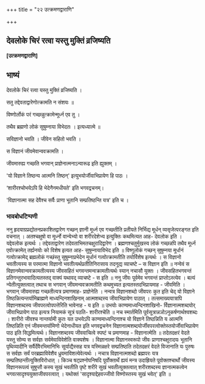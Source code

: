 +++
title = "२२ उत्क्रमणद्वाराणि"

+++


## देवलोके चिरं रत्वा यस्तु मुक्तिं व्रजिष्यति

**\[उत्क्रमणद्वाराणि\]**

## **भाष्यं**

देवलोके चिरं रत्वा यस्तु मुक्तिं व्रजिष्यति ।

सतु तद्देवताद्वारेणोत्क्रामति न संशयः ॥

विष्णोर्लोकं परं गच्छन्नुत्क्रामेन्मूर्ध्न एव तु ।

तथैव ब्रह्मणो लोकं सुषुम्नाया विभेदतः । इत्यध्यात्मे ॥

सविज्ञानो भवति । जीवेन सहितो भवति ।

स विज्ञानं जीवमेवान्ववक्रामति ।

जीवमारुह्य गच्छति भगवान् प्राज्ञेनात्मनाऽन्वारूढ इति ह्युक्तम् ।

'यो विज्ञाने तिष्ठन्य आत्मनि तिष्ठन्' इत्युभयोर्जीवाभिप्रायेण हि पाठः ।

‘शारीरश्चोभयेऽपि हि भेदेनैनमधीयते' इति भगवद्वचनम्।

'विज्ञानात्मा सह देवैश्च सर्वैः प्राणा भूतानि सम्प्रतिष्ठन्ति यत्र' इति च ।

### **भावबोधटिप्पणी**

ननु हृदयाग्रप्रद्योतनप्रकाशितद्वारेण गच्छन् ज्ञानी मूर्ध्न एव गच्छतीति प्रतीयते निर्भिद्य मूर्धन् व्यसृजेत्परङ्गत इति वचनात् । अतश्चक्षुषो वा मूर्ध्नो वान्येभ्यो वा शरीरदेशेभ्य इत्युक्तिः कथमित्यत आह- देवलोक इति । यद्देवलोक इत्यर्थः । तद्देवताद्वारेण तदेवताभिमतचक्षुरादिद्वारेण । ब्रह्मणश्चतुर्मुखस्य लोकं गच्छन्नपि तथैव मूर्ध्न एवोत्क्रामेत् तर्ह्यनयोः को विशेष इत्यत आह- सुषुम्नायाविभेद इति ॥ विष्णुलोकं गच्छन् सुषुम्नया मूर्धानं गत्वोत्क्रामेद् ब्रह्मलोकं गच्छंस्तु सुषुम्नाप्रभेदेन मूर्धानं गत्वोत्क्रामतीति तयोर्विशेष इत्यर्थः । स विज्ञानो भवतीत्यस्य स परमात्मा विज्ञानो भवतीत्यर्थप्रतीतिनिरासाय तदनूद्य व्याचष्टे – स विज्ञान इति ॥ नन्वेवं स विज्ञानमेवान्ववक्रामतीत्यस्य जीवसहितं भगवन्तमन्वक्रामतीत्यर्थः स्यान् नचासौ युक्तः । जीवसहितभगवन्तं प्रतिगन्तुरभावादित्यतस्तद् वाक्यं यथावद् व्याचष्टे - स इति ॥ ननु जीवः पूर्वमेव भगवन्तं प्राप्तोऽस्त्येव । बल्यं न्येतीत्युक्तत्वात् तथाच स भगवान् जीवमन्ववक्रामतीति कथमुच्यत इत्यतस्तदभिप्रायमाह - जीवमिति । भगवान् जीवमारुह्य गच्छतीत्यत्र प्रमाणमाह- प्राज्ञेनेति । नन्वत्र विज्ञानशब्दो जीवपरः कुत इति चेद् यो विज्ञाने तिष्ठन्नित्यन्तर्यामिब्राह्मणे माध्यन्दिनशाखिनाम् आत्मशब्दस्य जीवाभिप्रायेण पाठात् । तत्समाख्ययात्रापि विज्ञानशब्दस्य जीवपरत्वोपपत्तेरिति भावेनाह - य इति ॥ उभयोः काण्वमाध्यन्दिनशाखिनो- र्विज्ञानात्मशब्दयोर् जीवाभिप्रायेण पाठ इत्यत्र नियामकं सूत्रं पठति- शारीरश्चेति ॥ नच स्मार्तमिति पूर्वसूत्रान्नञोऽनुकर्षणार्थश्वशब्दः । शारीरो जीवश्च नान्तर्यामी कुतः यत उभयेऽपि काण्वमाध्यन्दिनाश्च यो विज्ञाने तिष्ठन्निति य आत्मनि तिष्ठन्निति एनं जीवमन्तर्यामिणो भेदेनाधीयत इति भगवद्वचनेन विज्ञानात्मशब्दयोर्जीवपरत्वोक्तेस्तयोर्जीवाभिप्रायेण पाठ इति सिद्धमित्यर्थः। विज्ञानशब्दस्य जीववाचित्वे स्पष्टं च प्रमाणमाह - विज्ञानात्मेति ॥ तदेतदक्षरं वेदते यस्तु सोम्य स सर्वज्ञः सर्वमेवाविवेशेति वाक्यशेषः । विज्ञानात्मा विज्ञानस्वरूपो जीवः प्राणाश्चक्षुरादयः भूतानि पृथिव्यादीनि सर्वैर्देवैरभिमानिभिः सूर्याद्यैस्सह यत्र यस्मिन्नक्षरे सम्प्रतिष्ठति तदेतदक्षरं वेदते विजानाति यः पुरुषः स सर्वज्ञः सर्वं परब्रह्माविवेशैव ध्रुवमाविशत्येवेत्यर्थः । नचात्र विज्ञानात्मशब्दो ब्रह्मपरः यत्र सम्प्रतिष्ठन्तीत्युक्तिविरोधात् । किञ्च षट्प्रश्नोपनिषदि पूर्वोक्तार्थे ह्ययं मन्त्र उदाह्रियते पूवोक्तश्चार्थो जीवस्य विज्ञानरूपत्वं सुषुप्तौ कस्य सुखं भवतीति पृष्टे शरीरे सुखं भवतीत्युक्तत्वात् शरीरशब्दस्य ज्ञानात्मकत्वेन भगवत्सादृश्ययुक्तजीवपरत्वात् । यथोक्तं 'सादृश्याद्देहवज्जीवो विष्णोस्तस्य सुखं भवेत्' इति ॥


